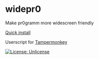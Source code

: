 # widepr0
Make pr0gramm more widescreen friendly

[Quick install](https://github.com/kb-elmo/widepr0/raw/master/widepr0.user.js)

Userscript for [Tampermonkey](https://www.tampermonkey.net/)

[![License: Unlicense](https://img.shields.io/badge/license-Unlicense-blue.svg)](http://unlicense.org/)

